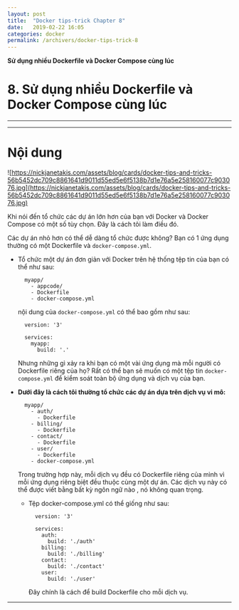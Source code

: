 ```yaml
---
layout: post
title:  "Docker tips-trick Chapter 8"
date:   2019-02-22 16:05
categories: docker
permalink: /archivers/docker-tips-trick-8
---
```


**Sử dụng nhiều Dockerfile và Docker Compose cùng lúc**

# 8. Sử dụng nhiều Dockerfile và Docker Compose cùng lúc

____
____

# <a name="content">Nội dung</a>

![https://nickjanetakis.com/assets/blog/cards/docker-tips-and-tricks-56b5452dc709c8861641d9011d55ed5e6f5138b7d1e76a5e258160077c903076.jpg](https://nickjanetakis.com/assets/blog/cards/docker-tips-and-tricks-56b5452dc709c8861641d9011d55ed5e6f5138b7d1e76a5e258160077c903076.jpg)

Khi nói đến tổ chức các dự án lớn hơn của bạn với Docker và Docker Compose có một số tùy chọn. Đây là cách tôi làm điều đó.

Các dự án nhỏ hơn có thể dễ dàng tổ chức được không? Bạn có 1 ứng dụng thường có một Dockerfile và `docker-compose.yml`.

- Tổ chức một dự án đơn giản với Docker trên hệ thống tệp tin của bạn có thể như sau:

        myapp/
          - appcode/
          - Dockerfile
          - docker-compose.yml

    nội dung của `docker-compose.yml` có thể bao gồm như sau:

        version: '3'

        services:
          myapp:
            build: '.'


    Nhưng những gì xảy ra khi bạn có một vài ứng dụng mà mỗi người có Dockerfile riêng của họ? Rất có thể bạn sẽ muốn có một tệp tin `docker-compose.yml` để kiểm soát toàn bộ ứng dụng và dịch vụ của bạn.

- **Dưới đây là cách tôi thường tổ chức các dự án dựa trên dịch vụ vi mô:**

        myapp/
          - auth/
            - Dockerfile
          - billing/
            - Dockerfile
          - contact/
            - Dockerfile
          - user/
            - Dockerfile
          - docker-compose.yml
    
    Trong trường hợp này, mỗi dịch vụ đều có Dockerfile riêng của mình vì mỗi ứng dụng riêng biệt đều thuộc cùng một dự án. Các dịch vụ này có thể được viết bằng bất kỳ ngôn ngữ nào , nó không quan trọng.

    - Tệp docker-compose.yml có thể giống như sau:

            version: '3'

            services:
              auth:
                build: './auth'
              billing:
                build: './billing'
              contact:
                build: './contact'
              user:
                build: './user'

        Đây chính là cách để build Dockerfile cho mỗi dịch vụ.


____
